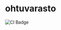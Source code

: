 # ohtuvarasto
![CI Badge](https://github.com/EliasTHelsinginYliopisto/ohtuvarasto/workflows/CI/badge.svg)
